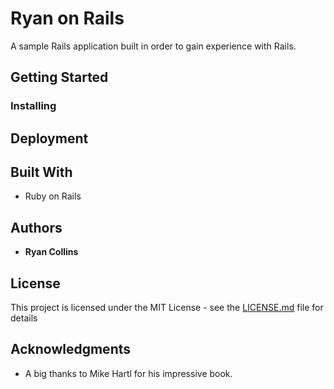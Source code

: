 # Ryan on Rails

A sample Rails application built in order to gain experience with Rails.

## Getting Started

### Installing

## Deployment

## Built With

* Ruby on Rails

## Authors

* **Ryan Collins**

## License

This project is licensed under the MIT License - see the [LICENSE.md](LICENSE.md) file for details

## Acknowledgments

* A big thanks to Mike Hartl for his impressive book.
